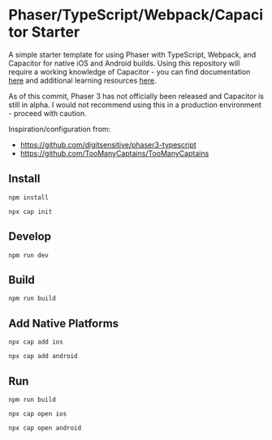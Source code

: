 # Phaser/TypeScript/Webpack/Capacitor Starter

A simple starter template for using Phaser with TypeScript, Webpack, and Capacitor for native iOS and Android builds. Using this repository will require a working knowledge of Capacitor - you can find documentation [here](https://capacitor.ionicframework.com/docs/) and additional learning resources [here](https://www.joshmorony.com/tag/capacitor/).

As of this commit, Phaser 3 has not officially been released and Capacitor is still in alpha. I would not recommend using this in a production environment - proceed with caution.

Inspiration/configuration from: 
- https://github.com/digitsensitive/phaser3-typescript
- https://github.com/TooManyCaptains/TooManyCaptains

## Install

```
npm install
```

```
npx cap init
```

## Develop

```
npm run dev
```

## Build

```
npm run build
```

## Add Native Platforms

```
npx cap add ios
```

```
npx cap add android
```

## Run

```
npm run build
```

```
npx cap open ios
```

```
npx cap open android
```